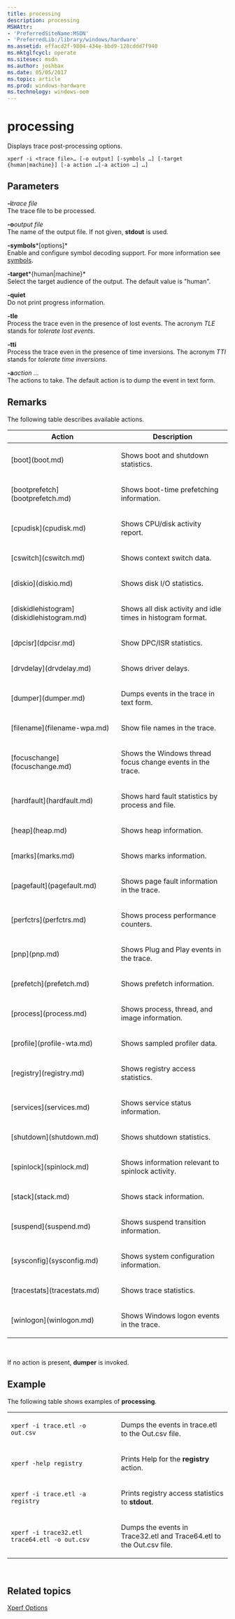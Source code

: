 ```yaml
---
title: processing
description: processing
MSHAttr:
- 'PreferredSiteName:MSDN'
- 'PreferredLib:/library/windows/hardware'
ms.assetid: effacd2f-9804-434e-bbd9-128cddd7f940
ms.mktglfcycl: operate
ms.sitesec: msdn
ms.author: joshbax
ms.date: 05/05/2017
ms.topic: article
ms.prod: windows-hardware
ms.technology: windows-oem
---
```


# processing


Displays trace post-processing options.

```
xperf -i <trace file>… [-o output] [-symbols …] [-target {human|machine}] [-a action …[-a action …] …]
```

## Parameters


<a href="" id="-itrace-file"></a>**-i***trace file*  
The trace file to be processed.

<a href="" id="-ooutput-file"></a>**-o***output file*  
The name of the output file. If not given, **stdout** is used.

<a href="" id="-symbols-options-"></a>**-symbols***\[options\]*  
Enable and configure symbol decoding support. For more information see [symbols](symbols.md).

<a href="" id="-target-human-machine-"></a>**-target***{human|machine}*  
Select the target audience of the output. The default value is "human".

<a href="" id="-quiet"></a>**-quiet**  
Do not print progress information.

<a href="" id="-tle"></a>**-tle**  
Process the trace even in the presence of lost events. The acronym *TLE* stands for *tolerate lost events*.

<a href="" id="-tti"></a>**-tti**  
Process the trace even in the presence of time inversions. The acronym *TTI* stands for *tolerate time inversions*.

<a href="" id="-aaction----"></a>**-a***action ...*  
The actions to take. The default action is to dump the event in text form.

## Remarks


The following table describes available actions.

<table>
<colgroup>
<col width="50%" />
<col width="50%" />
</colgroup>
<thead>
<tr class="header">
<th>Action</th>
<th>Description</th>
</tr>
</thead>
<tbody>
<tr class="odd">
<td><p>[boot](boot.md)</p></td>
<td><p>Shows boot and shutdown statistics.</p></td>
</tr>
<tr class="even">
<td><p>[bootprefetch](bootprefetch.md)</p></td>
<td><p>Shows boot-time prefetching information.</p></td>
</tr>
<tr class="odd">
<td><p>[cpudisk](cpudisk.md)</p></td>
<td><p>Shows CPU/disk activity report.</p></td>
</tr>
<tr class="even">
<td><p>[cswitch](cswitch.md)</p></td>
<td><p>Shows context switch data.</p></td>
</tr>
<tr class="odd">
<td><p>[diskio](diskio.md)</p></td>
<td><p>Shows disk I/O statistics.</p></td>
</tr>
<tr class="even">
<td><p>[diskidlehistogram](diskidlehistogram.md)</p></td>
<td><p>Shows all disk activity and idle times in histogram format.</p></td>
</tr>
<tr class="odd">
<td><p>[dpcisr](dpcisr.md)</p></td>
<td><p>Show DPC/ISR statistics.</p></td>
</tr>
<tr class="even">
<td><p>[drvdelay](drvdelay.md)</p></td>
<td><p>Shows driver delays.</p></td>
</tr>
<tr class="odd">
<td><p>[dumper](dumper.md)</p></td>
<td><p>Dumps events in the trace in text form.</p></td>
</tr>
<tr class="even">
<td><p>[filename](filename-wpa.md)</p></td>
<td><p>Show file names in the trace.</p></td>
</tr>
<tr class="odd">
<td><p>[focuschange](focuschange.md)</p></td>
<td><p>Shows the Windows thread focus change events in the trace.</p></td>
</tr>
<tr class="even">
<td><p>[hardfault](hardfault.md)</p></td>
<td><p>Shows hard fault statistics by process and file.</p></td>
</tr>
<tr class="odd">
<td><p>[heap](heap.md)</p></td>
<td><p>Shows heap information.</p></td>
</tr>
<tr class="even">
<td><p>[marks](marks.md)</p></td>
<td><p>Shows marks information.</p></td>
</tr>
<tr class="odd">
<td><p>[pagefault](pagefault.md)</p></td>
<td><p>Shows page fault information in the trace.</p></td>
</tr>
<tr class="even">
<td><p>[perfctrs](perfctrs.md)</p></td>
<td><p>Shows process performance counters.</p></td>
</tr>
<tr class="odd">
<td><p>[pnp](pnp.md)</p></td>
<td><p>Shows Plug and Play events in the trace.</p></td>
</tr>
<tr class="even">
<td><p>[prefetch](prefetch.md)</p></td>
<td><p>Shows prefetch information.</p></td>
</tr>
<tr class="odd">
<td><p>[process](process.md)</p></td>
<td><p>Shows process, thread, and image information.</p></td>
</tr>
<tr class="even">
<td><p>[profile](profile-wta.md)</p></td>
<td><p>Shows sampled profiler data.</p></td>
</tr>
<tr class="odd">
<td><p>[registry](registry.md)</p></td>
<td><p>Shows registry access statistics.</p></td>
</tr>
<tr class="even">
<td><p>[services](services.md)</p></td>
<td><p>Shows service status information.</p></td>
</tr>
<tr class="odd">
<td><p>[shutdown](shutdown.md)</p></td>
<td><p>Shows shutdown statistics.</p></td>
</tr>
<tr class="even">
<td><p>[spinlock](spinlock.md)</p></td>
<td><p>Shows information relevant to spinlock activity.</p></td>
</tr>
<tr class="odd">
<td><p>[stack](stack.md)</p></td>
<td><p>Shows stack information.</p></td>
</tr>
<tr class="even">
<td><p>[suspend](suspend.md)</p></td>
<td><p>Shows suspend transition information.</p></td>
</tr>
<tr class="odd">
<td><p>[sysconfig](sysconfig.md)</p></td>
<td><p>Shows system configuration information.</p></td>
</tr>
<tr class="even">
<td><p>[tracestats](tracestats.md)</p></td>
<td><p>Shows trace statistics.</p></td>
</tr>
<tr class="odd">
<td><p>[winlogon](winlogon.md)</p></td>
<td><p>Shows Windows logon events in the trace.</p></td>
</tr>
</tbody>
</table>

 

If no action is present, **dumper** is invoked.

## Example


The following table shows examples of **processing**.

<table>
<colgroup>
<col width="50%" />
<col width="50%" />
</colgroup>
<tbody>
<tr class="odd">
<td><p><code>xperf -i trace.etl -o out.csv</code></p></td>
<td><p>Dumps the events in trace.etl to the Out.csv file.</p></td>
</tr>
<tr class="even">
<td><p><code>xperf -help registry</code></p></td>
<td><p>Prints Help for the <strong>registry</strong> action.</p></td>
</tr>
<tr class="odd">
<td><p><code>xperf -i trace.etl -a registry</code></p></td>
<td><p>Prints registry access statistics to <strong>stdout</strong>.</p></td>
</tr>
<tr class="even">
<td><p><code>xperf -i trace32.etl trace64.etl -o out.csv</code></p></td>
<td><p>Dumps the events in Trace32.etl and Trace64.etl to the Out.csv file.</p></td>
</tr>
</tbody>
</table>

 

## Related topics


[Xperf Options](xperf-options.md)

 

 







